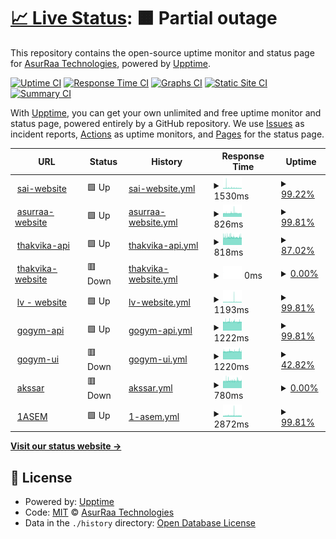 # [📈 Live Status](https://AsurRaa.github.io/status): <!--live status--> **🟧 Partial outage**

This repository contains the open-source uptime monitor and status page for [AsurRaa Technologies](engineer.asurraa.com), powered by [Upptime](https://github.com/upptime/upptime).

[![Uptime CI](https://github.com/AsurRaa/status/workflows/Uptime%20CI/badge.svg)](https://github.com/upptime/upptime/actions?query=workflow%3A%22Uptime+CI%22)
[![Response Time CI](https://github.com/AsurRaa/status/workflows/Response%20Time%20CI/badge.svg)](https://github.com/upptime/upptime/actions?query=workflow%3A%22Response+Time+CI%22)
[![Graphs CI](https://github.com/AsurRaa/status/workflows/Graphs%20CI/badge.svg)](https://github.com/upptime/upptime/actions?query=workflow%3A%22Graphs+CI%22)
[![Static Site CI](https://github.com/AsurRaa/status/workflows/Static%20Site%20CI/badge.svg)](https://github.com/upptime/upptime/actions?query=workflow%3A%22Static+Site+CI%22)
[![Summary CI](https://github.com/AsurRaa/status/workflows/Summary%20CI/badge.svg)](https://github.com/upptime/upptime/actions?query=workflow%3A%22Summary+CI%22)

With [Upptime](https://upptime.js.org), you can get your own unlimited and free uptime monitor and status page, powered entirely by a GitHub repository. We use [Issues](https://github.com/AsurRaa/status/issues) as incident reports, [Actions](https://github.com/AsurRaa/status/actions) as uptime monitors, and [Pages](https://AsurRaa.github.io/status) for the status page.

<!--start: status pages-->
<!-- This summary is generated by Upptime (https://github.com/upptime/upptime) -->
<!-- Do not edit this manually, your changes will be overwritten -->
<!-- prettier-ignore -->
| URL | Status | History | Response Time | Uptime |
| --- | ------ | ------- | ------------- | ------ |
| <img alt="" src="https://favicons.githubusercontent.com/saicambodianartist.com" height="13"> [sai-website](https://saicambodianartist.com) | 🟩 Up | [sai-website.yml](https://github.com/asurraa/status/commits/HEAD/history/sai-website.yml) | <details><summary><img alt="Response time graph" src="./graphs/sai-website/response-time-week.png" height="20"> 1530ms</summary><br><a href="https://status.asurraa.com/history/sai-website"><img alt="Response time 1741" src="https://img.shields.io/endpoint?url=https%3A%2F%2Fraw.githubusercontent.com%2Fasurraa%2Fstatus%2FHEAD%2Fapi%2Fsai-website%2Fresponse-time.json"></a><br><a href="https://status.asurraa.com/history/sai-website"><img alt="24-hour response time 1232" src="https://img.shields.io/endpoint?url=https%3A%2F%2Fraw.githubusercontent.com%2Fasurraa%2Fstatus%2FHEAD%2Fapi%2Fsai-website%2Fresponse-time-day.json"></a><br><a href="https://status.asurraa.com/history/sai-website"><img alt="7-day response time 1530" src="https://img.shields.io/endpoint?url=https%3A%2F%2Fraw.githubusercontent.com%2Fasurraa%2Fstatus%2FHEAD%2Fapi%2Fsai-website%2Fresponse-time-week.json"></a><br><a href="https://status.asurraa.com/history/sai-website"><img alt="30-day response time 1589" src="https://img.shields.io/endpoint?url=https%3A%2F%2Fraw.githubusercontent.com%2Fasurraa%2Fstatus%2FHEAD%2Fapi%2Fsai-website%2Fresponse-time-month.json"></a><br><a href="https://status.asurraa.com/history/sai-website"><img alt="1-year response time 1741" src="https://img.shields.io/endpoint?url=https%3A%2F%2Fraw.githubusercontent.com%2Fasurraa%2Fstatus%2FHEAD%2Fapi%2Fsai-website%2Fresponse-time-year.json"></a></details> | <details><summary><a href="https://status.asurraa.com/history/sai-website">99.22%</a></summary><a href="https://status.asurraa.com/history/sai-website"><img alt="All-time uptime 88.93%" src="https://img.shields.io/endpoint?url=https%3A%2F%2Fraw.githubusercontent.com%2Fasurraa%2Fstatus%2FHEAD%2Fapi%2Fsai-website%2Fuptime.json"></a><br><a href="https://status.asurraa.com/history/sai-website"><img alt="24-hour uptime 96.79%" src="https://img.shields.io/endpoint?url=https%3A%2F%2Fraw.githubusercontent.com%2Fasurraa%2Fstatus%2FHEAD%2Fapi%2Fsai-website%2Fuptime-day.json"></a><br><a href="https://status.asurraa.com/history/sai-website"><img alt="7-day uptime 99.22%" src="https://img.shields.io/endpoint?url=https%3A%2F%2Fraw.githubusercontent.com%2Fasurraa%2Fstatus%2FHEAD%2Fapi%2Fsai-website%2Fuptime-week.json"></a><br><a href="https://status.asurraa.com/history/sai-website"><img alt="30-day uptime 86.08%" src="https://img.shields.io/endpoint?url=https%3A%2F%2Fraw.githubusercontent.com%2Fasurraa%2Fstatus%2FHEAD%2Fapi%2Fsai-website%2Fuptime-month.json"></a><br><a href="https://status.asurraa.com/history/sai-website"><img alt="1-year uptime 88.93%" src="https://img.shields.io/endpoint?url=https%3A%2F%2Fraw.githubusercontent.com%2Fasurraa%2Fstatus%2FHEAD%2Fapi%2Fsai-website%2Fuptime-year.json"></a></details>
| <img alt="" src="https://favicons.githubusercontent.com/asurraa.com" height="13"> [asurraa-website](https://asurraa.com) | 🟩 Up | [asurraa-website.yml](https://github.com/asurraa/status/commits/HEAD/history/asurraa-website.yml) | <details><summary><img alt="Response time graph" src="./graphs/asurraa-website/response-time-week.png" height="20"> 826ms</summary><br><a href="https://status.asurraa.com/history/asurraa-website"><img alt="Response time 920" src="https://img.shields.io/endpoint?url=https%3A%2F%2Fraw.githubusercontent.com%2Fasurraa%2Fstatus%2FHEAD%2Fapi%2Fasurraa-website%2Fresponse-time.json"></a><br><a href="https://status.asurraa.com/history/asurraa-website"><img alt="24-hour response time 800" src="https://img.shields.io/endpoint?url=https%3A%2F%2Fraw.githubusercontent.com%2Fasurraa%2Fstatus%2FHEAD%2Fapi%2Fasurraa-website%2Fresponse-time-day.json"></a><br><a href="https://status.asurraa.com/history/asurraa-website"><img alt="7-day response time 826" src="https://img.shields.io/endpoint?url=https%3A%2F%2Fraw.githubusercontent.com%2Fasurraa%2Fstatus%2FHEAD%2Fapi%2Fasurraa-website%2Fresponse-time-week.json"></a><br><a href="https://status.asurraa.com/history/asurraa-website"><img alt="30-day response time 822" src="https://img.shields.io/endpoint?url=https%3A%2F%2Fraw.githubusercontent.com%2Fasurraa%2Fstatus%2FHEAD%2Fapi%2Fasurraa-website%2Fresponse-time-month.json"></a><br><a href="https://status.asurraa.com/history/asurraa-website"><img alt="1-year response time 920" src="https://img.shields.io/endpoint?url=https%3A%2F%2Fraw.githubusercontent.com%2Fasurraa%2Fstatus%2FHEAD%2Fapi%2Fasurraa-website%2Fresponse-time-year.json"></a></details> | <details><summary><a href="https://status.asurraa.com/history/asurraa-website">99.81%</a></summary><a href="https://status.asurraa.com/history/asurraa-website"><img alt="All-time uptime 99.11%" src="https://img.shields.io/endpoint?url=https%3A%2F%2Fraw.githubusercontent.com%2Fasurraa%2Fstatus%2FHEAD%2Fapi%2Fasurraa-website%2Fuptime.json"></a><br><a href="https://status.asurraa.com/history/asurraa-website"><img alt="24-hour uptime 100.00%" src="https://img.shields.io/endpoint?url=https%3A%2F%2Fraw.githubusercontent.com%2Fasurraa%2Fstatus%2FHEAD%2Fapi%2Fasurraa-website%2Fuptime-day.json"></a><br><a href="https://status.asurraa.com/history/asurraa-website"><img alt="7-day uptime 99.81%" src="https://img.shields.io/endpoint?url=https%3A%2F%2Fraw.githubusercontent.com%2Fasurraa%2Fstatus%2FHEAD%2Fapi%2Fasurraa-website%2Fuptime-week.json"></a><br><a href="https://status.asurraa.com/history/asurraa-website"><img alt="30-day uptime 99.93%" src="https://img.shields.io/endpoint?url=https%3A%2F%2Fraw.githubusercontent.com%2Fasurraa%2Fstatus%2FHEAD%2Fapi%2Fasurraa-website%2Fuptime-month.json"></a><br><a href="https://status.asurraa.com/history/asurraa-website"><img alt="1-year uptime 99.11%" src="https://img.shields.io/endpoint?url=https%3A%2F%2Fraw.githubusercontent.com%2Fasurraa%2Fstatus%2FHEAD%2Fapi%2Fasurraa-website%2Fuptime-year.json"></a></details>
| <img alt="" src="https://favicons.githubusercontent.com/thakvika-api-dev.asurraa.com" height="13"> [thakvika-api](https://thakvika-api-dev.asurraa.com) | 🟩 Up | [thakvika-api.yml](https://github.com/asurraa/status/commits/HEAD/history/thakvika-api.yml) | <details><summary><img alt="Response time graph" src="./graphs/thakvika-api/response-time-week.png" height="20"> 818ms</summary><br><a href="https://status.asurraa.com/history/thakvika-api"><img alt="Response time 841" src="https://img.shields.io/endpoint?url=https%3A%2F%2Fraw.githubusercontent.com%2Fasurraa%2Fstatus%2FHEAD%2Fapi%2Fthakvika-api%2Fresponse-time.json"></a><br><a href="https://status.asurraa.com/history/thakvika-api"><img alt="24-hour response time 817" src="https://img.shields.io/endpoint?url=https%3A%2F%2Fraw.githubusercontent.com%2Fasurraa%2Fstatus%2FHEAD%2Fapi%2Fthakvika-api%2Fresponse-time-day.json"></a><br><a href="https://status.asurraa.com/history/thakvika-api"><img alt="7-day response time 818" src="https://img.shields.io/endpoint?url=https%3A%2F%2Fraw.githubusercontent.com%2Fasurraa%2Fstatus%2FHEAD%2Fapi%2Fthakvika-api%2Fresponse-time-week.json"></a><br><a href="https://status.asurraa.com/history/thakvika-api"><img alt="30-day response time 816" src="https://img.shields.io/endpoint?url=https%3A%2F%2Fraw.githubusercontent.com%2Fasurraa%2Fstatus%2FHEAD%2Fapi%2Fthakvika-api%2Fresponse-time-month.json"></a><br><a href="https://status.asurraa.com/history/thakvika-api"><img alt="1-year response time 841" src="https://img.shields.io/endpoint?url=https%3A%2F%2Fraw.githubusercontent.com%2Fasurraa%2Fstatus%2FHEAD%2Fapi%2Fthakvika-api%2Fresponse-time-year.json"></a></details> | <details><summary><a href="https://status.asurraa.com/history/thakvika-api">87.02%</a></summary><a href="https://status.asurraa.com/history/thakvika-api"><img alt="All-time uptime 43.50%" src="https://img.shields.io/endpoint?url=https%3A%2F%2Fraw.githubusercontent.com%2Fasurraa%2Fstatus%2FHEAD%2Fapi%2Fthakvika-api%2Fuptime.json"></a><br><a href="https://status.asurraa.com/history/thakvika-api"><img alt="24-hour uptime 100.00%" src="https://img.shields.io/endpoint?url=https%3A%2F%2Fraw.githubusercontent.com%2Fasurraa%2Fstatus%2FHEAD%2Fapi%2Fthakvika-api%2Fuptime-day.json"></a><br><a href="https://status.asurraa.com/history/thakvika-api"><img alt="7-day uptime 87.02%" src="https://img.shields.io/endpoint?url=https%3A%2F%2Fraw.githubusercontent.com%2Fasurraa%2Fstatus%2FHEAD%2Fapi%2Fthakvika-api%2Fuptime-week.json"></a><br><a href="https://status.asurraa.com/history/thakvika-api"><img alt="30-day uptime 27.84%" src="https://img.shields.io/endpoint?url=https%3A%2F%2Fraw.githubusercontent.com%2Fasurraa%2Fstatus%2FHEAD%2Fapi%2Fthakvika-api%2Fuptime-month.json"></a><br><a href="https://status.asurraa.com/history/thakvika-api"><img alt="1-year uptime 43.50%" src="https://img.shields.io/endpoint?url=https%3A%2F%2Fraw.githubusercontent.com%2Fasurraa%2Fstatus%2FHEAD%2Fapi%2Fthakvika-api%2Fuptime-year.json"></a></details>
| <img alt="" src="https://favicons.githubusercontent.com/thakvika.asurraa.com" height="13"> [thakvika-website](https://thakvika.asurraa.com) | 🟥 Down | [thakvika-website.yml](https://github.com/asurraa/status/commits/HEAD/history/thakvika-website.yml) | <details><summary><img alt="Response time graph" src="./graphs/thakvika-website/response-time-week.png" height="20"> 0ms</summary><br><a href="https://status.asurraa.com/history/thakvika-website"><img alt="Response time 0" src="https://img.shields.io/endpoint?url=https%3A%2F%2Fraw.githubusercontent.com%2Fasurraa%2Fstatus%2FHEAD%2Fapi%2Fthakvika-website%2Fresponse-time.json"></a><br><a href="https://status.asurraa.com/history/thakvika-website"><img alt="24-hour response time 0" src="https://img.shields.io/endpoint?url=https%3A%2F%2Fraw.githubusercontent.com%2Fasurraa%2Fstatus%2FHEAD%2Fapi%2Fthakvika-website%2Fresponse-time-day.json"></a><br><a href="https://status.asurraa.com/history/thakvika-website"><img alt="7-day response time 0" src="https://img.shields.io/endpoint?url=https%3A%2F%2Fraw.githubusercontent.com%2Fasurraa%2Fstatus%2FHEAD%2Fapi%2Fthakvika-website%2Fresponse-time-week.json"></a><br><a href="https://status.asurraa.com/history/thakvika-website"><img alt="30-day response time 0" src="https://img.shields.io/endpoint?url=https%3A%2F%2Fraw.githubusercontent.com%2Fasurraa%2Fstatus%2FHEAD%2Fapi%2Fthakvika-website%2Fresponse-time-month.json"></a><br><a href="https://status.asurraa.com/history/thakvika-website"><img alt="1-year response time 0" src="https://img.shields.io/endpoint?url=https%3A%2F%2Fraw.githubusercontent.com%2Fasurraa%2Fstatus%2FHEAD%2Fapi%2Fthakvika-website%2Fresponse-time-year.json"></a></details> | <details><summary><a href="https://status.asurraa.com/history/thakvika-website">0.00%</a></summary><a href="https://status.asurraa.com/history/thakvika-website"><img alt="All-time uptime 0.00%" src="https://img.shields.io/endpoint?url=https%3A%2F%2Fraw.githubusercontent.com%2Fasurraa%2Fstatus%2FHEAD%2Fapi%2Fthakvika-website%2Fuptime.json"></a><br><a href="https://status.asurraa.com/history/thakvika-website"><img alt="24-hour uptime 0.00%" src="https://img.shields.io/endpoint?url=https%3A%2F%2Fraw.githubusercontent.com%2Fasurraa%2Fstatus%2FHEAD%2Fapi%2Fthakvika-website%2Fuptime-day.json"></a><br><a href="https://status.asurraa.com/history/thakvika-website"><img alt="7-day uptime 0.00%" src="https://img.shields.io/endpoint?url=https%3A%2F%2Fraw.githubusercontent.com%2Fasurraa%2Fstatus%2FHEAD%2Fapi%2Fthakvika-website%2Fuptime-week.json"></a><br><a href="https://status.asurraa.com/history/thakvika-website"><img alt="30-day uptime 0.00%" src="https://img.shields.io/endpoint?url=https%3A%2F%2Fraw.githubusercontent.com%2Fasurraa%2Fstatus%2FHEAD%2Fapi%2Fthakvika-website%2Fuptime-month.json"></a><br><a href="https://status.asurraa.com/history/thakvika-website"><img alt="1-year uptime 0.00%" src="https://img.shields.io/endpoint?url=https%3A%2F%2Fraw.githubusercontent.com%2Fasurraa%2Fstatus%2FHEAD%2Fapi%2Fthakvika-website%2Fuptime-year.json"></a></details>
| <img alt="" src="https://favicons.githubusercontent.com/lauvann.info" height="13"> [lv - website](https://lauvann.info/) | 🟩 Up | [lv-website.yml](https://github.com/asurraa/status/commits/HEAD/history/lv-website.yml) | <details><summary><img alt="Response time graph" src="./graphs/lv-website/response-time-week.png" height="20"> 1193ms</summary><br><a href="https://status.asurraa.com/history/lv-website"><img alt="Response time 1225" src="https://img.shields.io/endpoint?url=https%3A%2F%2Fraw.githubusercontent.com%2Fasurraa%2Fstatus%2FHEAD%2Fapi%2Flv-website%2Fresponse-time.json"></a><br><a href="https://status.asurraa.com/history/lv-website"><img alt="24-hour response time 1033" src="https://img.shields.io/endpoint?url=https%3A%2F%2Fraw.githubusercontent.com%2Fasurraa%2Fstatus%2FHEAD%2Fapi%2Flv-website%2Fresponse-time-day.json"></a><br><a href="https://status.asurraa.com/history/lv-website"><img alt="7-day response time 1193" src="https://img.shields.io/endpoint?url=https%3A%2F%2Fraw.githubusercontent.com%2Fasurraa%2Fstatus%2FHEAD%2Fapi%2Flv-website%2Fresponse-time-week.json"></a><br><a href="https://status.asurraa.com/history/lv-website"><img alt="30-day response time 1070" src="https://img.shields.io/endpoint?url=https%3A%2F%2Fraw.githubusercontent.com%2Fasurraa%2Fstatus%2FHEAD%2Fapi%2Flv-website%2Fresponse-time-month.json"></a><br><a href="https://status.asurraa.com/history/lv-website"><img alt="1-year response time 1225" src="https://img.shields.io/endpoint?url=https%3A%2F%2Fraw.githubusercontent.com%2Fasurraa%2Fstatus%2FHEAD%2Fapi%2Flv-website%2Fresponse-time-year.json"></a></details> | <details><summary><a href="https://status.asurraa.com/history/lv-website">99.81%</a></summary><a href="https://status.asurraa.com/history/lv-website"><img alt="All-time uptime 55.90%" src="https://img.shields.io/endpoint?url=https%3A%2F%2Fraw.githubusercontent.com%2Fasurraa%2Fstatus%2FHEAD%2Fapi%2Flv-website%2Fuptime.json"></a><br><a href="https://status.asurraa.com/history/lv-website"><img alt="24-hour uptime 100.00%" src="https://img.shields.io/endpoint?url=https%3A%2F%2Fraw.githubusercontent.com%2Fasurraa%2Fstatus%2FHEAD%2Fapi%2Flv-website%2Fuptime-day.json"></a><br><a href="https://status.asurraa.com/history/lv-website"><img alt="7-day uptime 99.81%" src="https://img.shields.io/endpoint?url=https%3A%2F%2Fraw.githubusercontent.com%2Fasurraa%2Fstatus%2FHEAD%2Fapi%2Flv-website%2Fuptime-week.json"></a><br><a href="https://status.asurraa.com/history/lv-website"><img alt="30-day uptime 50.59%" src="https://img.shields.io/endpoint?url=https%3A%2F%2Fraw.githubusercontent.com%2Fasurraa%2Fstatus%2FHEAD%2Fapi%2Flv-website%2Fuptime-month.json"></a><br><a href="https://status.asurraa.com/history/lv-website"><img alt="1-year uptime 55.90%" src="https://img.shields.io/endpoint?url=https%3A%2F%2Fraw.githubusercontent.com%2Fasurraa%2Fstatus%2FHEAD%2Fapi%2Flv-website%2Fuptime-year.json"></a></details>
| <img alt="" src="https://favicons.githubusercontent.com/gogym-api.asurraa.com" height="13"> [gogym-api](http://gogym-api.asurraa.com/) | 🟩 Up | [gogym-api.yml](https://github.com/asurraa/status/commits/HEAD/history/gogym-api.yml) | <details><summary><img alt="Response time graph" src="./graphs/gogym-api/response-time-week.png" height="20"> 1222ms</summary><br><a href="https://status.asurraa.com/history/gogym-api"><img alt="Response time 1250" src="https://img.shields.io/endpoint?url=https%3A%2F%2Fraw.githubusercontent.com%2Fasurraa%2Fstatus%2FHEAD%2Fapi%2Fgogym-api%2Fresponse-time.json"></a><br><a href="https://status.asurraa.com/history/gogym-api"><img alt="24-hour response time 1223" src="https://img.shields.io/endpoint?url=https%3A%2F%2Fraw.githubusercontent.com%2Fasurraa%2Fstatus%2FHEAD%2Fapi%2Fgogym-api%2Fresponse-time-day.json"></a><br><a href="https://status.asurraa.com/history/gogym-api"><img alt="7-day response time 1222" src="https://img.shields.io/endpoint?url=https%3A%2F%2Fraw.githubusercontent.com%2Fasurraa%2Fstatus%2FHEAD%2Fapi%2Fgogym-api%2Fresponse-time-week.json"></a><br><a href="https://status.asurraa.com/history/gogym-api"><img alt="30-day response time 1232" src="https://img.shields.io/endpoint?url=https%3A%2F%2Fraw.githubusercontent.com%2Fasurraa%2Fstatus%2FHEAD%2Fapi%2Fgogym-api%2Fresponse-time-month.json"></a><br><a href="https://status.asurraa.com/history/gogym-api"><img alt="1-year response time 1250" src="https://img.shields.io/endpoint?url=https%3A%2F%2Fraw.githubusercontent.com%2Fasurraa%2Fstatus%2FHEAD%2Fapi%2Fgogym-api%2Fresponse-time-year.json"></a></details> | <details><summary><a href="https://status.asurraa.com/history/gogym-api">99.81%</a></summary><a href="https://status.asurraa.com/history/gogym-api"><img alt="All-time uptime 86.42%" src="https://img.shields.io/endpoint?url=https%3A%2F%2Fraw.githubusercontent.com%2Fasurraa%2Fstatus%2FHEAD%2Fapi%2Fgogym-api%2Fuptime.json"></a><br><a href="https://status.asurraa.com/history/gogym-api"><img alt="24-hour uptime 100.00%" src="https://img.shields.io/endpoint?url=https%3A%2F%2Fraw.githubusercontent.com%2Fasurraa%2Fstatus%2FHEAD%2Fapi%2Fgogym-api%2Fuptime-day.json"></a><br><a href="https://status.asurraa.com/history/gogym-api"><img alt="7-day uptime 99.81%" src="https://img.shields.io/endpoint?url=https%3A%2F%2Fraw.githubusercontent.com%2Fasurraa%2Fstatus%2FHEAD%2Fapi%2Fgogym-api%2Fuptime-week.json"></a><br><a href="https://status.asurraa.com/history/gogym-api"><img alt="30-day uptime 91.77%" src="https://img.shields.io/endpoint?url=https%3A%2F%2Fraw.githubusercontent.com%2Fasurraa%2Fstatus%2FHEAD%2Fapi%2Fgogym-api%2Fuptime-month.json"></a><br><a href="https://status.asurraa.com/history/gogym-api"><img alt="1-year uptime 86.42%" src="https://img.shields.io/endpoint?url=https%3A%2F%2Fraw.githubusercontent.com%2Fasurraa%2Fstatus%2FHEAD%2Fapi%2Fgogym-api%2Fuptime-year.json"></a></details>
| <img alt="" src="https://favicons.githubusercontent.com/gogym-ui.asurraa.com" height="13"> [gogym-ui](http://gogym-ui.asurraa.com/) | 🟥 Down | [gogym-ui.yml](https://github.com/asurraa/status/commits/HEAD/history/gogym-ui.yml) | <details><summary><img alt="Response time graph" src="./graphs/gogym-ui/response-time-week.png" height="20"> 1220ms</summary><br><a href="https://status.asurraa.com/history/gogym-ui"><img alt="Response time 1237" src="https://img.shields.io/endpoint?url=https%3A%2F%2Fraw.githubusercontent.com%2Fasurraa%2Fstatus%2FHEAD%2Fapi%2Fgogym-ui%2Fresponse-time.json"></a><br><a href="https://status.asurraa.com/history/gogym-ui"><img alt="24-hour response time 1257" src="https://img.shields.io/endpoint?url=https%3A%2F%2Fraw.githubusercontent.com%2Fasurraa%2Fstatus%2FHEAD%2Fapi%2Fgogym-ui%2Fresponse-time-day.json"></a><br><a href="https://status.asurraa.com/history/gogym-ui"><img alt="7-day response time 1220" src="https://img.shields.io/endpoint?url=https%3A%2F%2Fraw.githubusercontent.com%2Fasurraa%2Fstatus%2FHEAD%2Fapi%2Fgogym-ui%2Fresponse-time-week.json"></a><br><a href="https://status.asurraa.com/history/gogym-ui"><img alt="30-day response time 1228" src="https://img.shields.io/endpoint?url=https%3A%2F%2Fraw.githubusercontent.com%2Fasurraa%2Fstatus%2FHEAD%2Fapi%2Fgogym-ui%2Fresponse-time-month.json"></a><br><a href="https://status.asurraa.com/history/gogym-ui"><img alt="1-year response time 1237" src="https://img.shields.io/endpoint?url=https%3A%2F%2Fraw.githubusercontent.com%2Fasurraa%2Fstatus%2FHEAD%2Fapi%2Fgogym-ui%2Fresponse-time-year.json"></a></details> | <details><summary><a href="https://status.asurraa.com/history/gogym-ui">42.82%</a></summary><a href="https://status.asurraa.com/history/gogym-ui"><img alt="All-time uptime 68.33%" src="https://img.shields.io/endpoint?url=https%3A%2F%2Fraw.githubusercontent.com%2Fasurraa%2Fstatus%2FHEAD%2Fapi%2Fgogym-ui%2Fuptime.json"></a><br><a href="https://status.asurraa.com/history/gogym-ui"><img alt="24-hour uptime 35.24%" src="https://img.shields.io/endpoint?url=https%3A%2F%2Fraw.githubusercontent.com%2Fasurraa%2Fstatus%2FHEAD%2Fapi%2Fgogym-ui%2Fuptime-day.json"></a><br><a href="https://status.asurraa.com/history/gogym-ui"><img alt="7-day uptime 42.82%" src="https://img.shields.io/endpoint?url=https%3A%2F%2Fraw.githubusercontent.com%2Fasurraa%2Fstatus%2FHEAD%2Fapi%2Fgogym-ui%2Fuptime-week.json"></a><br><a href="https://status.asurraa.com/history/gogym-ui"><img alt="30-day uptime 72.16%" src="https://img.shields.io/endpoint?url=https%3A%2F%2Fraw.githubusercontent.com%2Fasurraa%2Fstatus%2FHEAD%2Fapi%2Fgogym-ui%2Fuptime-month.json"></a><br><a href="https://status.asurraa.com/history/gogym-ui"><img alt="1-year uptime 68.33%" src="https://img.shields.io/endpoint?url=https%3A%2F%2Fraw.githubusercontent.com%2Fasurraa%2Fstatus%2FHEAD%2Fapi%2Fgogym-ui%2Fuptime-year.json"></a></details>
| <img alt="" src="https://favicons.githubusercontent.com/akssar.asurraa.com" height="13"> [akssar](https://akssar.asurraa.com/) | 🟥 Down | [akssar.yml](https://github.com/asurraa/status/commits/HEAD/history/akssar.yml) | <details><summary><img alt="Response time graph" src="./graphs/akssar/response-time-week.png" height="20"> 780ms</summary><br><a href="https://status.asurraa.com/history/akssar"><img alt="Response time 791" src="https://img.shields.io/endpoint?url=https%3A%2F%2Fraw.githubusercontent.com%2Fasurraa%2Fstatus%2FHEAD%2Fapi%2Fakssar%2Fresponse-time.json"></a><br><a href="https://status.asurraa.com/history/akssar"><img alt="24-hour response time 775" src="https://img.shields.io/endpoint?url=https%3A%2F%2Fraw.githubusercontent.com%2Fasurraa%2Fstatus%2FHEAD%2Fapi%2Fakssar%2Fresponse-time-day.json"></a><br><a href="https://status.asurraa.com/history/akssar"><img alt="7-day response time 780" src="https://img.shields.io/endpoint?url=https%3A%2F%2Fraw.githubusercontent.com%2Fasurraa%2Fstatus%2FHEAD%2Fapi%2Fakssar%2Fresponse-time-week.json"></a><br><a href="https://status.asurraa.com/history/akssar"><img alt="30-day response time 792" src="https://img.shields.io/endpoint?url=https%3A%2F%2Fraw.githubusercontent.com%2Fasurraa%2Fstatus%2FHEAD%2Fapi%2Fakssar%2Fresponse-time-month.json"></a><br><a href="https://status.asurraa.com/history/akssar"><img alt="1-year response time 791" src="https://img.shields.io/endpoint?url=https%3A%2F%2Fraw.githubusercontent.com%2Fasurraa%2Fstatus%2FHEAD%2Fapi%2Fakssar%2Fresponse-time-year.json"></a></details> | <details><summary><a href="https://status.asurraa.com/history/akssar">0.00%</a></summary><a href="https://status.asurraa.com/history/akssar"><img alt="All-time uptime 0.00%" src="https://img.shields.io/endpoint?url=https%3A%2F%2Fraw.githubusercontent.com%2Fasurraa%2Fstatus%2FHEAD%2Fapi%2Fakssar%2Fuptime.json"></a><br><a href="https://status.asurraa.com/history/akssar"><img alt="24-hour uptime 0.00%" src="https://img.shields.io/endpoint?url=https%3A%2F%2Fraw.githubusercontent.com%2Fasurraa%2Fstatus%2FHEAD%2Fapi%2Fakssar%2Fuptime-day.json"></a><br><a href="https://status.asurraa.com/history/akssar"><img alt="7-day uptime 0.00%" src="https://img.shields.io/endpoint?url=https%3A%2F%2Fraw.githubusercontent.com%2Fasurraa%2Fstatus%2FHEAD%2Fapi%2Fakssar%2Fuptime-week.json"></a><br><a href="https://status.asurraa.com/history/akssar"><img alt="30-day uptime 0.00%" src="https://img.shields.io/endpoint?url=https%3A%2F%2Fraw.githubusercontent.com%2Fasurraa%2Fstatus%2FHEAD%2Fapi%2Fakssar%2Fuptime-month.json"></a><br><a href="https://status.asurraa.com/history/akssar"><img alt="1-year uptime 0.00%" src="https://img.shields.io/endpoint?url=https%3A%2F%2Fraw.githubusercontent.com%2Fasurraa%2Fstatus%2FHEAD%2Fapi%2Fakssar%2Fuptime-year.json"></a></details>
| <img alt="" src="https://favicons.githubusercontent.com/1aseam.asurraa.com" height="13"> [1ASEM](https://1aseam.asurraa.com/) | 🟩 Up | [1-asem.yml](https://github.com/asurraa/status/commits/HEAD/history/1-asem.yml) | <details><summary><img alt="Response time graph" src="./graphs/1-asem/response-time-week.png" height="20"> 2872ms</summary><br><a href="https://status.asurraa.com/history/1-asem"><img alt="Response time 2495" src="https://img.shields.io/endpoint?url=https%3A%2F%2Fraw.githubusercontent.com%2Fasurraa%2Fstatus%2FHEAD%2Fapi%2F1-asem%2Fresponse-time.json"></a><br><a href="https://status.asurraa.com/history/1-asem"><img alt="24-hour response time 2719" src="https://img.shields.io/endpoint?url=https%3A%2F%2Fraw.githubusercontent.com%2Fasurraa%2Fstatus%2FHEAD%2Fapi%2F1-asem%2Fresponse-time-day.json"></a><br><a href="https://status.asurraa.com/history/1-asem"><img alt="7-day response time 2872" src="https://img.shields.io/endpoint?url=https%3A%2F%2Fraw.githubusercontent.com%2Fasurraa%2Fstatus%2FHEAD%2Fapi%2F1-asem%2Fresponse-time-week.json"></a><br><a href="https://status.asurraa.com/history/1-asem"><img alt="30-day response time 2495" src="https://img.shields.io/endpoint?url=https%3A%2F%2Fraw.githubusercontent.com%2Fasurraa%2Fstatus%2FHEAD%2Fapi%2F1-asem%2Fresponse-time-month.json"></a><br><a href="https://status.asurraa.com/history/1-asem"><img alt="1-year response time 2495" src="https://img.shields.io/endpoint?url=https%3A%2F%2Fraw.githubusercontent.com%2Fasurraa%2Fstatus%2FHEAD%2Fapi%2F1-asem%2Fresponse-time-year.json"></a></details> | <details><summary><a href="https://status.asurraa.com/history/1-asem">99.81%</a></summary><a href="https://status.asurraa.com/history/1-asem"><img alt="All-time uptime 99.94%" src="https://img.shields.io/endpoint?url=https%3A%2F%2Fraw.githubusercontent.com%2Fasurraa%2Fstatus%2FHEAD%2Fapi%2F1-asem%2Fuptime.json"></a><br><a href="https://status.asurraa.com/history/1-asem"><img alt="24-hour uptime 100.00%" src="https://img.shields.io/endpoint?url=https%3A%2F%2Fraw.githubusercontent.com%2Fasurraa%2Fstatus%2FHEAD%2Fapi%2F1-asem%2Fuptime-day.json"></a><br><a href="https://status.asurraa.com/history/1-asem"><img alt="7-day uptime 99.81%" src="https://img.shields.io/endpoint?url=https%3A%2F%2Fraw.githubusercontent.com%2Fasurraa%2Fstatus%2FHEAD%2Fapi%2F1-asem%2Fuptime-week.json"></a><br><a href="https://status.asurraa.com/history/1-asem"><img alt="30-day uptime 99.94%" src="https://img.shields.io/endpoint?url=https%3A%2F%2Fraw.githubusercontent.com%2Fasurraa%2Fstatus%2FHEAD%2Fapi%2F1-asem%2Fuptime-month.json"></a><br><a href="https://status.asurraa.com/history/1-asem"><img alt="1-year uptime 99.94%" src="https://img.shields.io/endpoint?url=https%3A%2F%2Fraw.githubusercontent.com%2Fasurraa%2Fstatus%2FHEAD%2Fapi%2F1-asem%2Fuptime-year.json"></a></details>

<!--end: status pages-->

[**Visit our status website →**](https://AsurRaa.github.io/status)

## 📄 License

- Powered by: [Upptime](https://github.com/upptime/upptime)
- Code: [MIT](./LICENSE) © [AsurRaa Technologies](engineer.asurraa.com)
- Data in the `./history` directory: [Open Database License](https://opendatacommons.org/licenses/odbl/1-0/)
